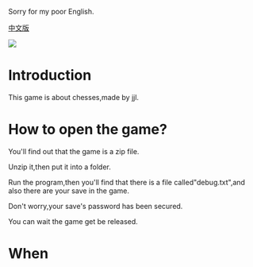 Sorry for my poor English.

[中文版](https://github.com/juruojjl/chess-game/blob/master/README-zh.md)

![](https://s01.flagcounter.com/count2/rSzO/bg_FFFFFF/txt_000000/border_CCCCCC/columns_8/maxflags_250/viewers_0/labels_1/pageviews_1/flags_0/percent_0/)

# Introduction

This game is about chesses,made by jjl.

# How to open the game?

You'll find out that the game is a zip file.

Unzip it,then put it into a folder.

Run the program,then you'll find that there is a file called"debug.txt",and also there are your save in the game.

Don't worry,your save's password has been secured.

You can wait the game get be released.

# When

